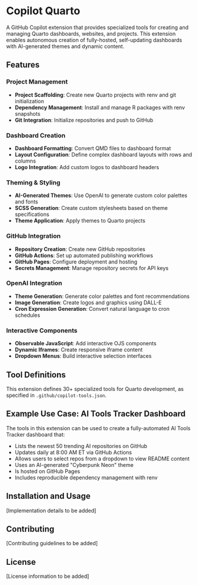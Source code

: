 # Copilot Quarto

A GitHub Copilot extension that provides specialized tools for creating and managing Quarto dashboards, websites, and projects. This extension enables autonomous creation of fully-hosted, self-updating dashboards with AI-generated themes and dynamic content.

## Features

### Project Management
- **Project Scaffolding**: Create new Quarto projects with renv and git initialization
- **Dependency Management**: Install and manage R packages with renv snapshots
- **Git Integration**: Initialize repositories and push to GitHub

### Dashboard Creation
- **Dashboard Formatting**: Convert QMD files to dashboard format
- **Layout Configuration**: Define complex dashboard layouts with rows and columns
- **Logo Integration**: Add custom logos to dashboard headers

### Theming & Styling
- **AI-Generated Themes**: Use OpenAI to generate custom color palettes and fonts
- **SCSS Generation**: Create custom stylesheets based on theme specifications
- **Theme Application**: Apply themes to Quarto projects

### GitHub Integration
- **Repository Creation**: Create new GitHub repositories
- **GitHub Actions**: Set up automated publishing workflows
- **GitHub Pages**: Configure deployment and hosting
- **Secrets Management**: Manage repository secrets for API keys

### OpenAI Integration
- **Theme Generation**: Generate color palettes and font recommendations
- **Image Generation**: Create logos and graphics using DALL-E
- **Cron Expression Generation**: Convert natural language to cron schedules

### Interactive Components
- **Observable JavaScript**: Add interactive OJS components
- **Dynamic Iframes**: Create responsive iframe content
- **Dropdown Menus**: Build interactive selection interfaces

## Tool Definitions

This extension defines 30+ specialized tools for Quarto development, as specified in `.github/copilot-tools.json`.

## Example Use Case: AI Tools Tracker Dashboard

The tools in this extension can be used to create a fully-automated AI Tools Tracker dashboard that:
- Lists the newest 50 trending AI repositories on GitHub
- Updates daily at 8:00 AM ET via GitHub Actions
- Allows users to select repos from a dropdown to view README content
- Uses an AI-generated "Cyberpunk Neon" theme
- Is hosted on GitHub Pages
- Includes reproducible dependency management with renv

## Installation and Usage

[Implementation details to be added]

## Contributing

[Contributing guidelines to be added]

## License

[License information to be added]